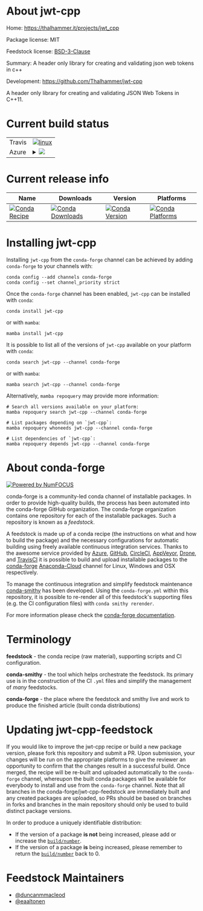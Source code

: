About jwt-cpp
=============

Home: https://thalhammer.it/projects/jwt_cpp

Package license: MIT

Feedstock license: [BSD-3-Clause](https://github.com/conda-forge/jwt-cpp-feedstock/blob/main/LICENSE.txt)

Summary: A header only library for creating and validating json web tokens in c++

Development: https://github.com/Thalhammer/jwt-cpp

A header only library for creating and validating JSON Web Tokens in C++11.


Current build status
====================


<table><tr>
    <td>Travis</td>
    <td>
      <a href="https://app.travis-ci.com/conda-forge/jwt-cpp-feedstock">
        <img alt="linux" src="https://img.shields.io/travis/com/conda-forge/jwt-cpp-feedstock/main.svg?label=Linux">
      </a>
    </td>
  </tr>
    
  <tr>
    <td>Azure</td>
    <td>
      <details>
        <summary>
          <a href="https://dev.azure.com/conda-forge/feedstock-builds/_build/latest?definitionId=12793&branchName=main">
            <img src="https://dev.azure.com/conda-forge/feedstock-builds/_apis/build/status/jwt-cpp-feedstock?branchName=main">
          </a>
        </summary>
        <table>
          <thead><tr><th>Variant</th><th>Status</th></tr></thead>
          <tbody><tr>
              <td>linux_64_openssl1.1.1</td>
              <td>
                <a href="https://dev.azure.com/conda-forge/feedstock-builds/_build/latest?definitionId=12793&branchName=main">
                  <img src="https://dev.azure.com/conda-forge/feedstock-builds/_apis/build/status/jwt-cpp-feedstock?branchName=main&jobName=linux&configuration=linux_64_openssl1.1.1" alt="variant">
                </a>
              </td>
            </tr><tr>
              <td>linux_64_openssl3</td>
              <td>
                <a href="https://dev.azure.com/conda-forge/feedstock-builds/_build/latest?definitionId=12793&branchName=main">
                  <img src="https://dev.azure.com/conda-forge/feedstock-builds/_apis/build/status/jwt-cpp-feedstock?branchName=main&jobName=linux&configuration=linux_64_openssl3" alt="variant">
                </a>
              </td>
            </tr><tr>
              <td>linux_aarch64_openssl1.1.1</td>
              <td>
                <a href="https://dev.azure.com/conda-forge/feedstock-builds/_build/latest?definitionId=12793&branchName=main">
                  <img src="https://dev.azure.com/conda-forge/feedstock-builds/_apis/build/status/jwt-cpp-feedstock?branchName=main&jobName=linux&configuration=linux_aarch64_openssl1.1.1" alt="variant">
                </a>
              </td>
            </tr><tr>
              <td>linux_aarch64_openssl3</td>
              <td>
                <a href="https://dev.azure.com/conda-forge/feedstock-builds/_build/latest?definitionId=12793&branchName=main">
                  <img src="https://dev.azure.com/conda-forge/feedstock-builds/_apis/build/status/jwt-cpp-feedstock?branchName=main&jobName=linux&configuration=linux_aarch64_openssl3" alt="variant">
                </a>
              </td>
            </tr><tr>
              <td>linux_ppc64le_openssl1.1.1</td>
              <td>
                <a href="https://dev.azure.com/conda-forge/feedstock-builds/_build/latest?definitionId=12793&branchName=main">
                  <img src="https://dev.azure.com/conda-forge/feedstock-builds/_apis/build/status/jwt-cpp-feedstock?branchName=main&jobName=linux&configuration=linux_ppc64le_openssl1.1.1" alt="variant">
                </a>
              </td>
            </tr><tr>
              <td>linux_ppc64le_openssl3</td>
              <td>
                <a href="https://dev.azure.com/conda-forge/feedstock-builds/_build/latest?definitionId=12793&branchName=main">
                  <img src="https://dev.azure.com/conda-forge/feedstock-builds/_apis/build/status/jwt-cpp-feedstock?branchName=main&jobName=linux&configuration=linux_ppc64le_openssl3" alt="variant">
                </a>
              </td>
            </tr><tr>
              <td>osx_64_openssl1.1.1</td>
              <td>
                <a href="https://dev.azure.com/conda-forge/feedstock-builds/_build/latest?definitionId=12793&branchName=main">
                  <img src="https://dev.azure.com/conda-forge/feedstock-builds/_apis/build/status/jwt-cpp-feedstock?branchName=main&jobName=osx&configuration=osx_64_openssl1.1.1" alt="variant">
                </a>
              </td>
            </tr><tr>
              <td>osx_64_openssl3</td>
              <td>
                <a href="https://dev.azure.com/conda-forge/feedstock-builds/_build/latest?definitionId=12793&branchName=main">
                  <img src="https://dev.azure.com/conda-forge/feedstock-builds/_apis/build/status/jwt-cpp-feedstock?branchName=main&jobName=osx&configuration=osx_64_openssl3" alt="variant">
                </a>
              </td>
            </tr><tr>
              <td>osx_arm64_openssl1.1.1</td>
              <td>
                <a href="https://dev.azure.com/conda-forge/feedstock-builds/_build/latest?definitionId=12793&branchName=main">
                  <img src="https://dev.azure.com/conda-forge/feedstock-builds/_apis/build/status/jwt-cpp-feedstock?branchName=main&jobName=osx&configuration=osx_arm64_openssl1.1.1" alt="variant">
                </a>
              </td>
            </tr><tr>
              <td>osx_arm64_openssl3</td>
              <td>
                <a href="https://dev.azure.com/conda-forge/feedstock-builds/_build/latest?definitionId=12793&branchName=main">
                  <img src="https://dev.azure.com/conda-forge/feedstock-builds/_apis/build/status/jwt-cpp-feedstock?branchName=main&jobName=osx&configuration=osx_arm64_openssl3" alt="variant">
                </a>
              </td>
            </tr><tr>
              <td>win_64_openssl1.1.1</td>
              <td>
                <a href="https://dev.azure.com/conda-forge/feedstock-builds/_build/latest?definitionId=12793&branchName=main">
                  <img src="https://dev.azure.com/conda-forge/feedstock-builds/_apis/build/status/jwt-cpp-feedstock?branchName=main&jobName=win&configuration=win_64_openssl1.1.1" alt="variant">
                </a>
              </td>
            </tr><tr>
              <td>win_64_openssl3</td>
              <td>
                <a href="https://dev.azure.com/conda-forge/feedstock-builds/_build/latest?definitionId=12793&branchName=main">
                  <img src="https://dev.azure.com/conda-forge/feedstock-builds/_apis/build/status/jwt-cpp-feedstock?branchName=main&jobName=win&configuration=win_64_openssl3" alt="variant">
                </a>
              </td>
            </tr>
          </tbody>
        </table>
      </details>
    </td>
  </tr>
</table>

Current release info
====================

| Name | Downloads | Version | Platforms |
| --- | --- | --- | --- |
| [![Conda Recipe](https://img.shields.io/badge/recipe-jwt--cpp-green.svg)](https://anaconda.org/conda-forge/jwt-cpp) | [![Conda Downloads](https://img.shields.io/conda/dn/conda-forge/jwt-cpp.svg)](https://anaconda.org/conda-forge/jwt-cpp) | [![Conda Version](https://img.shields.io/conda/vn/conda-forge/jwt-cpp.svg)](https://anaconda.org/conda-forge/jwt-cpp) | [![Conda Platforms](https://img.shields.io/conda/pn/conda-forge/jwt-cpp.svg)](https://anaconda.org/conda-forge/jwt-cpp) |

Installing jwt-cpp
==================

Installing `jwt-cpp` from the `conda-forge` channel can be achieved by adding `conda-forge` to your channels with:

```
conda config --add channels conda-forge
conda config --set channel_priority strict
```

Once the `conda-forge` channel has been enabled, `jwt-cpp` can be installed with `conda`:

```
conda install jwt-cpp
```

or with `mamba`:

```
mamba install jwt-cpp
```

It is possible to list all of the versions of `jwt-cpp` available on your platform with `conda`:

```
conda search jwt-cpp --channel conda-forge
```

or with `mamba`:

```
mamba search jwt-cpp --channel conda-forge
```

Alternatively, `mamba repoquery` may provide more information:

```
# Search all versions available on your platform:
mamba repoquery search jwt-cpp --channel conda-forge

# List packages depending on `jwt-cpp`:
mamba repoquery whoneeds jwt-cpp --channel conda-forge

# List dependencies of `jwt-cpp`:
mamba repoquery depends jwt-cpp --channel conda-forge
```


About conda-forge
=================

[![Powered by
NumFOCUS](https://img.shields.io/badge/powered%20by-NumFOCUS-orange.svg?style=flat&colorA=E1523D&colorB=007D8A)](https://numfocus.org)

conda-forge is a community-led conda channel of installable packages.
In order to provide high-quality builds, the process has been automated into the
conda-forge GitHub organization. The conda-forge organization contains one repository
for each of the installable packages. Such a repository is known as a *feedstock*.

A feedstock is made up of a conda recipe (the instructions on what and how to build
the package) and the necessary configurations for automatic building using freely
available continuous integration services. Thanks to the awesome service provided by
[Azure](https://azure.microsoft.com/en-us/services/devops/), [GitHub](https://github.com/),
[CircleCI](https://circleci.com/), [AppVeyor](https://www.appveyor.com/),
[Drone](https://cloud.drone.io/welcome), and [TravisCI](https://travis-ci.com/)
it is possible to build and upload installable packages to the
[conda-forge](https://anaconda.org/conda-forge) [Anaconda-Cloud](https://anaconda.org/)
channel for Linux, Windows and OSX respectively.

To manage the continuous integration and simplify feedstock maintenance
[conda-smithy](https://github.com/conda-forge/conda-smithy) has been developed.
Using the ``conda-forge.yml`` within this repository, it is possible to re-render all of
this feedstock's supporting files (e.g. the CI configuration files) with ``conda smithy rerender``.

For more information please check the [conda-forge documentation](https://conda-forge.org/docs/).

Terminology
===========

**feedstock** - the conda recipe (raw material), supporting scripts and CI configuration.

**conda-smithy** - the tool which helps orchestrate the feedstock.
                   Its primary use is in the construction of the CI ``.yml`` files
                   and simplify the management of *many* feedstocks.

**conda-forge** - the place where the feedstock and smithy live and work to
                  produce the finished article (built conda distributions)


Updating jwt-cpp-feedstock
==========================

If you would like to improve the jwt-cpp recipe or build a new
package version, please fork this repository and submit a PR. Upon submission,
your changes will be run on the appropriate platforms to give the reviewer an
opportunity to confirm that the changes result in a successful build. Once
merged, the recipe will be re-built and uploaded automatically to the
`conda-forge` channel, whereupon the built conda packages will be available for
everybody to install and use from the `conda-forge` channel.
Note that all branches in the conda-forge/jwt-cpp-feedstock are
immediately built and any created packages are uploaded, so PRs should be based
on branches in forks and branches in the main repository should only be used to
build distinct package versions.

In order to produce a uniquely identifiable distribution:
 * If the version of a package **is not** being increased, please add or increase
   the [``build/number``](https://docs.conda.io/projects/conda-build/en/latest/resources/define-metadata.html#build-number-and-string).
 * If the version of a package **is** being increased, please remember to return
   the [``build/number``](https://docs.conda.io/projects/conda-build/en/latest/resources/define-metadata.html#build-number-and-string)
   back to 0.

Feedstock Maintainers
=====================

* [@duncanmmacleod](https://github.com/duncanmmacleod/)
* [@eaaltonen](https://github.com/eaaltonen/)

